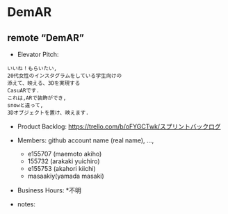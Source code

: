 # DemAR
## remote “DemAR”

* Elevator Pitch:

```
いいね！もらいたい,
20代女性のインスタグラムをしている学生向けの
添えて、映える、3Dを実現する
CasuARです.
これは,ARで装飾ができ,
snowと違って,
3Dオブジェクトを置け、映えます.
```

* Product Backlog:
https://trello.com/b/oFYGCTwk/スプリントバックログ


* Members: github account name (real name), ...,
    - e155707 (maemoto akiho)
    - 155732  (arakaki yuichiro)
    - e155753 (akahori kiichi)
    - masaakiy(yamada masaki)

* Business Hours: *不明
* notes:
